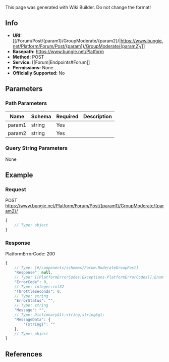 <span class="wiki-builder">This page was generated with Wiki Builder. Do not change the format!</span>

## Info


* **URI:** [[/Forum/Post/{param1}/GroupModerate/{param2}/|https://www.bungie.net/Platform/Forum/Post/{param1}/GroupModerate/{param2}/]]
* **Basepath:** https://www.bungie.net/Platform
* **Method:** POST
* **Service:** [[Forum|Endpoints#Forum]]
* **Permissions:** None
* **Officially Supported:** No

## Parameters
### Path Parameters
Name | Schema | Required | Description
---- | ------ | -------- | -----------
param1 | string | Yes | 
param2 | string | Yes | 

### Query String Parameters
None

## Example
### Request
POST https://www.bungie.net/Platform/Forum/Post/{param1}/GroupModerate/{param2}/
```javascript
{
    // Type: object
}

```

### Response
PlatformErrorCode: 200
```javascript
{
    // Type: [#/components/schemas/Forum.ModerateGroupPost]
    "Response": null,
    // Type: [[PlatformErrorCodes|Exceptions-PlatformErrorCodes]]:Enum
    "ErrorCode": 0,
    // Type: integer:int32
    "ThrottleSeconds": 0,
    // Type: string
    "ErrorStatus": "",
    // Type: string
    "Message": "",
    // Type: Dictionary&lt;string,string&gt;
    "MessageData": {
        "{string}": ""
    },
    // Type: object
}

```

## References
